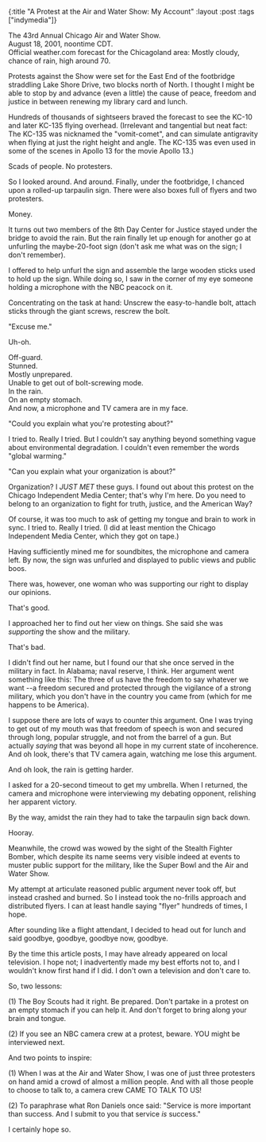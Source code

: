 {:title "A Protest at the Air and Water Show: My Account"
:layout :post
:tags  ["indymedia"]}

The 43rd Annual Chicago Air and Water Show.  
August 18, 2001, noontime CDT.  
Official weather.com forecast for the Chicagoland area: Mostly cloudy, chance
of rain, high around 70.  

Protests against the Show were set for the East End of the footbridge
straddling Lake Shore Drive, two blocks north of North. I thought I might be
able to stop by and advance (even a little) the cause of peace, freedom and
justice in between renewing my library card and lunch.

Hundreds of thousands of sightseers braved the forecast to see the KC-10 and
later KC-135 flying overhead. (Irrelevant and tangential but neat fact: The
KC-135 was nicknamed the "vomit-comet", and can simulate antigravity when
flying at just the right height and angle. The KC-135 was even used in some of
the scenes in Apollo 13 for the movie Apollo 13.)

Scads of people. No protesters.

So I looked around. And around. Finally, under the footbridge, I chanced upon
a rolled-up tarpaulin sign. There were also boxes full of flyers and two
protesters.

Money.

It turns out two members of the 8th Day Center for Justice stayed under the
bridge to avoid the rain. But the rain finally let up enough for another go at
unfurling the maybe-20-foot sign (don't ask me what was on the sign; I don't
remember).

I offered to help unfurl the sign and assemble the large wooden sticks used to
hold up the sign. While doing so, I saw in the corner of my eye someone
holding a microphone with the NBC peacock on it.

Concentrating on the task at hand: Unscrew the easy-to-handle bolt, attach
sticks through the giant screws, rescrew the bolt.

"Excuse me."

Uh-oh.

Off-guard.  
Stunned.  
Mostly unprepared.  
Unable to get out of bolt-screwing mode.  
In the rain.  
On an empty stomach.  
And now, a microphone and TV camera are in my face.  

"Could you explain what you're protesting about?"

I tried to. Really I tried. But I couldn't say anything beyond something vague
about environmental degradation. I couldn't even remember the words "global
warming."

"Can you explain what your organization is about?"

Organization? I *JUST MET* these guys. I found out about this protest on the
Chicago Independent Media Center; that's why I'm here. Do you need to belong
to an organization to fight for truth, justice, and the American Way?

Of course, it was too much to ask of getting my tongue and brain to work in
sync. I tried to. Really I tried. (I did at least mention the Chicago
Independent Media Center, which they got on tape.)

Having sufficiently mined me for soundbites, the microphone and camera left.
By now, the sign was unfurled and displayed to public views and public boos.

There was, however, one woman who was supporting our right to display our
opinions.

That's good.

I approached her to find out her view on things. She said she was *supporting*
the show and the military.

That's bad.

I didn't find out her name, but I found our that she once served in the
military in fact. In Alabama; naval reserve, I think. Her argument went
something like this: The three of us have the freedom to say whatever we want
--a freedom secured and protected through the vigilance of a strong military,
which you don't have in the country you came from (which for me happens to be
America).

I suppose there are lots of ways to counter this argument. One I was trying to
get out of my mouth was that freedom of speech is won and secured through
long, popular struggle, and not from the barrel of a gun. But actually
*saying* that was beyond all hope in my current state of incoherence. And oh
look, there's that TV camera again, watching me lose this argument.

And oh look, the rain is getting harder.

I asked for a 20-second timeout to get my umbrella. When I returned, the
camera and microphone were interviewing my debating opponent, relishing her
apparent victory.

By the way, amidst the rain they had to take the tarpaulin sign back down.

Hooray.

Meanwhile, the crowd was wowed by the sight of the Stealth Fighter Bomber,
which despite its name seems very visible indeed at events to muster public
support for the military, like the Super Bowl and the Air and Water Show.

My attempt at articulate reasoned public argument never took off, but instead
crashed and burned. So I instead took the no-frills approach and distributed
flyers. I can at least handle saying "flyer" hundreds of times, I hope.

After sounding like a flight attendant, I decided to head out for lunch and
said goodbye, goodbye, goodbye now, goodbye.

By the time this article posts, I may have already appeared on local
television. I hope not; I inadvertently made my best efforts not to, and I
wouldn't know first hand if I did. I don't own a television and don't care to.

So, two lessons:

(1) The Boy Scouts had it right. Be prepared. Don't partake in a protest on an
empty stomach if you can help it. And don't forget to bring along your brain
and tongue.

(2) If you see an NBC camera crew at a protest, beware. YOU might be
interviewed next.

And two points to inspire:

(1) When I was at the Air and Water Show, I was one of just three protesters
on hand amid a crowd of almost a million people. And with all those people to
choose to talk to, a camera crew CAME TO TALK TO US!

(2) To paraphrase what Ron Daniels once said: "Service is more important than
success. And I submit to you that service *is* success."

I certainly hope so.

